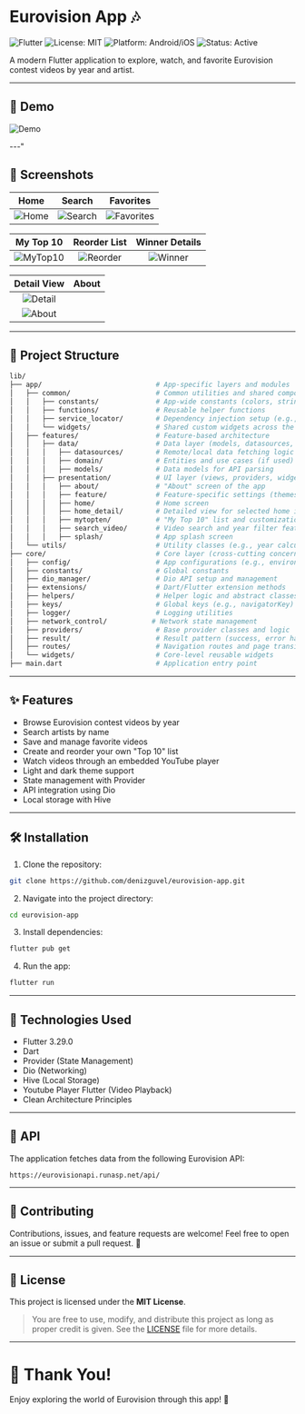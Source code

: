 # Eurovision App 🎶

![Flutter](https://img.shields.io/badge/Flutter-3.19-blue?logo=flutter)
![License: MIT](https://img.shields.io/badge/License-MIT-yellow.svg)
![Platform: Android/iOS](https://img.shields.io/badge/Platform-Android/iOS-green)
![Status: Active](https://img.shields.io/badge/Status-Active-brightgreen)

A modern Flutter application to explore, watch, and favorite Eurovision contest videos by year and artist.

---

## 🎥 Demo

![Demo](eurovision_app/assets/screenshots/eu_app_gif.gif)

---"

## 📸 Screenshots

| Home | Search | Favorites |
|:---:|:---:|:---:|
| ![Home](eurovision_app/assets/screenshots/home.png) | ![Search](eurovision_app/assets/screenshots/search.png) | ![Favorites](eurovision_app/assets/screenshots/fav.png) |

| My Top 10 | Reorder List | Winner Details |
|:---:|:---:|:---:|
| ![MyTop10](eurovision_app/assets/screenshots/mytop10.png) | ![Reorder](eurovision_app/assets/screenshots/reorder.png) | ![Winner](eurovision_app/assets/screenshots/winner.png) |

| Detail View | About |
|:---:|:---:|
| ![Detail](eurovision_app/assets/screenshots/detail.png) |
| ![About](eurovision_app/assets/screenshots/about.png) |

---

## 👛 Project Structure

```bash
lib/
├── app/                            # App-specific layers and modules
│   ├── common/                     # Common utilities and shared components
│   │   ├── constants/              # App-wide constants (colors, strings, etc.)
│   │   ├── functions/              # Reusable helper functions
│   │   ├── service_locator/        # Dependency injection setup (e.g., get_it)
│   │   └── widgets/                # Shared custom widgets across the app
│   ├── features/                   # Feature-based architecture
│   │   ├── data/                   # Data layer (models, datasources, API access)
│   │   │   ├── datasources/        # Remote/local data fetching logic
│   │   │   ├── domain/             # Entities and use cases (if used)
│   │   │   ├── models/             # Data models for API parsing
│   │   ├── presentation/           # UI layer (views, providers, widgets)
│   │   │   ├── about/              # "About" screen of the app
│   │   │   ├── feature/            # Feature-specific settings (themes, language)
│   │   │   ├── home/               # Home screen
│   │   │   ├── home_detail/        # Detailed view for selected home item
│   │   │   ├── mytopten/           # "My Top 10" list and customization
│   │   │   ├── search_video/       # Video search and year filter features
│   │   │   ├── splash/             # App splash screen
│   └── utils/                      # Utility classes (e.g., year calculator)
├── core/                           # Core layer (cross-cutting concerns)
│   ├── config/                     # App configurations (e.g., environment setup)
│   ├── constants/                  # Global constants
│   ├── dio_manager/                # Dio API setup and management
│   ├── extensions/                 # Dart/Flutter extension methods
│   ├── helpers/                    # Helper logic and abstract classes
│   ├── keys/                       # Global keys (e.g., navigatorKey)
│   ├── logger/                     # Logging utilities
│   ├── network_control/           # Network state management
│   ├── providers/                  # Base provider classes and logic
│   ├── result/                     # Result pattern (success, error handling)
│   ├── routes/                     # Navigation routes and page transitions
│   └── widgets/                    # Core-level reusable widgets
├── main.dart                       # Application entry point
```

---

## ✨ Features

- Browse Eurovision contest videos by year
- Search artists by name
- Save and manage favorite videos
- Create and reorder your own "Top 10" list
- Watch videos through an embedded YouTube player
- Light and dark theme support
- State management with Provider
- API integration using Dio
- Local storage with Hive

---

## 🛠️ Installation

1. Clone the repository:
```bash
git clone https://github.com/denizguvel/eurovision-app.git
```

2. Navigate into the project directory:
```bash
cd eurovision-app
```

3. Install dependencies:
```bash
flutter pub get
```

4. Run the app:
```bash
flutter run
```

---

## 💪 Technologies Used

- Flutter 3.29.0
- Dart
- Provider (State Management)
- Dio (Networking)
- Hive (Local Storage)
- Youtube Player Flutter (Video Playback)
- Clean Architecture Principles

---

## 🔗 API

The application fetches data from the following Eurovision API:

```plaintext
https://eurovisionapi.runasp.net/api/
```

---

## 🤝 Contributing

Contributions, issues, and feature requests are welcome! 
Feel free to open an issue or submit a pull request. 🚀

---

## 📜 License

This project is licensed under the **MIT License**.

> You are free to use, modify, and distribute this project as long as proper credit is given. See the [LICENSE](LICENSE) file for more details.

---


# 👋 Thank You!
Enjoy exploring the world of Eurovision through this app! 🌟
